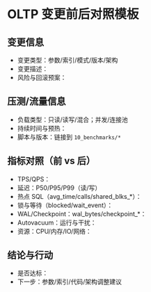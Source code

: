 # OLTP 变更前后对照模板

## 变更信息

- 变更类型：参数/索引/模式/版本/架构
- 变更描述：
- 风险与回滚预案：

## 压测/流量信息

- 负载类型：只读/读写/混合；并发/连接池
- 持续时间与预热：
- 脚本与版本：链接到 `10_benchmarks/*`

## 指标对照（前 vs 后）

- TPS/QPS：
- 延迟：P50/P95/P99（读/写）
- 热点 SQL（avg_time/calls/shared_blks_*）：
- 锁与等待（blocked/wait_event）：
- WAL/Checkpoint：wal_bytes/checkpoint_*：
- Autovacuum：运行与干扰：
- 资源：CPU/内存/IO/网络：

## 结论与行动

- 是否达标：
- 下一步：参数/索引/代码/架构调整建议
